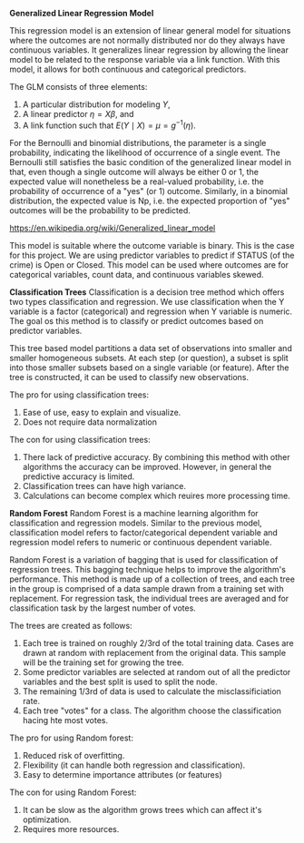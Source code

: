 


**Generalized Linear Regression Model**

This regression model is an extension of linear general model for situations where the outcomes are not normally distributed nor do they always have continuous variables. It generalizes linear regression by allowing the linear model to be related to the response variable via a link function. With this model, it allows for both continuous and categorical predictors.

The GLM consists of three elements:

1. A particular distribution for modeling $Y$,
2. A linear predictor $\eta =X\beta$, and
3. A link function such that $E(Y\mid X)=\mu =g^{-1}(\eta )$.

For the Bernoulli and binomial distributions, the parameter is a single probability, indicating the likelihood of occurrence of a single event. The Bernoulli still satisfies the basic condition of the generalized linear model in that, even though a single outcome will always be either 0 or 1, the expected value will nonetheless be a real-valued probability, i.e. the probability of occurrence of a "yes" (or 1) outcome. Similarly, in a binomial distribution, the expected value is Np, i.e. the expected proportion of "yes" outcomes will be the probability to be predicted.

https://en.wikipedia.org/wiki/Generalized_linear_model

This model is suitable where the outcome variable is binary. This is the case for this project.  We are using predictor variables to predict if STATUS (of the crime) is Open or Closed.  This model can be used where outcomes are for categorical variables, count data, and continuous variables skewed.



**Classification Trees**
Classification is a decision tree method which offers two types classification and regression.  We use classification when the Y variable is a factor (categorical) and regression when Y variable is numeric.  The goal os this method is to classify or predict outcomes based on predictor variables. 

This tree based model partitions a data set of observations into smaller and smaller homogeneous subsets. At each step (or question), a subset is split into those smaller subsets based on a single variable (or feature).  After the tree is constructed, it can be used to classify new observations.


The pro for using classification trees:

1. Ease of use, easy to explain and visualize.
2. Does not require data normalization

The con for using classification trees:

1. There lack of predictive accuracy. By combining this method with other algorithms the accuracy can be improved.  However,  in general the predictive accuracy is limited.
2. Classification trees can have high variance.
3. Calculations can become complex which reuires more processing time.



**Random Forest**
Random Forest is a machine learning algorithm for classification and regression models.  Similar to the previous model, classification model refers to factor/categorical dependent variable and regression model refers to numeric or continuous dependent variable.

Random Forest is a variation of bagging that is used for classification of regression trees.  This bagging technique helps to improve the algorithm's performance.  This method is made up of a collection of trees, and each tree in the group is comprised of a data sample drawn from a training set with replacement. For regression task, the individual trees are averaged and for classification task by the largest number of votes.

The trees are created as follows:
1. Each tree is trained on roughly 2/3rd of the total training data.  Cases are drawn at random with replacement from the original data. This sample will be the training set for growing the tree.
2. Some predictor variables are selected at random out of all the predictor variables and the best split is used to split the node.
3. The remaining 1/3rd of data is used to calculate the misclassificiation rate.
4. Each tree "votes" for a class.  The algorithm choose the classification hacing hte most votes.

The pro for using Random forest:

1. Reduced risk of overfitting. 
2. Flexibility (it can handle both regression and classification).
3. Easy to determine importance attributes (or features)

The con for using Random Forest:

1. It can be slow as the algorithm grows trees which can affect it's optimization.
2. Requires more resources.



<!DOCTYPE html>
<html>
<head>
  <meta charset="utf-8">
  <meta name="viewport" content="width=device-width">
  <title>MathJax example</title>
  <script src="https://polyfill.io/v3/polyfill.min.js?features=es6"></script>
  <script id="MathJax-script" async
          src="https://cdn.jsdelivr.net/npm/mathjax@3.0.1/es5/tex-mml-chtml.js">
  </script>
</head>
<body>